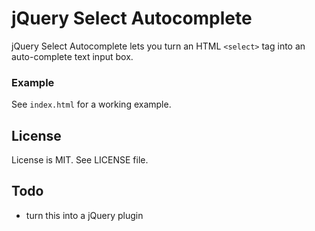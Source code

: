 # jQuery Select Autocomplete

jQuery Select Autocomplete lets you turn an HTML `<select>` tag into an auto-complete text input box.
  

### Example

See `index.html` for a working example.

## License

License is MIT. See LICENSE file.

## Todo

* turn this into a jQuery plugin
